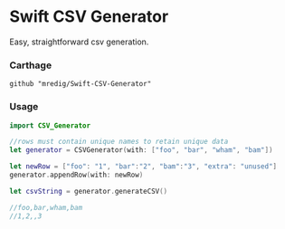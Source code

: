 #  Swift CSV Generator

Easy, straightforward csv generation.

### Carthage

	github "mredig/Swift-CSV-Generator"
	
### Usage

```swift
import CSV_Generator

//rows must contain unique names to retain unique data
let generator = CSVGenerator(with: ["foo", "bar", "wham", "bam"])

let newRow = ["foo": "1", "bar":"2", "bam":"3", "extra": "unused"]
generator.appendRow(with: newRow)

let csvString = generator.generateCSV()

//foo,bar,wham,bam
//1,2,,3
```

